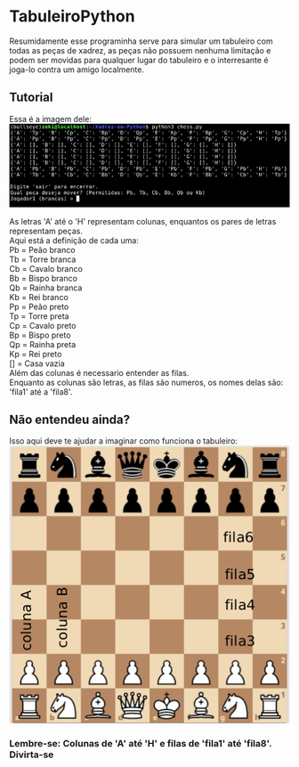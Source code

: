 # TabuleiroPython
Resumidamente esse programinha serve para simular um tabuleiro com todas as peças de xadrez, as peças não possuem nenhuma limitação e podem ser movidas para qualquer lugar do tabuleiro e o interresante é joga-lo contra um amigo localmente.
## Tutorial
Essa é a imagem dele:
![  ](https://raw.githubusercontent.com/zekicarvalho/TabuleiroPython/master/tutorial.png)

As letras 'A' até o 'H' representam colunas, enquantos os pares de letras representam peças.<br />
Aqui está a definição de cada uma:<br />
Pb = Peão branco<br />
Tb = Torre branca<br />
Cb = Cavalo branco<br />
Bb = Bispo branco<br />
Qb = Rainha branca<br />
Kb = Rei branco<br />
Pp = Peão preto<br />
Tp = Torre preta<br />
Cp = Cavalo preto<br />
Bp = Bispo preto<br />
Qp = Rainha preta<br />
Kp = Rei preto<br />
[] = Casa vazia<br />
Além das colunas é necessario entender as filas.<br />
Enquanto as colunas são letras, as filas são numeros, os nomes delas são: 'fila1' até a 'fila8'.<br />
## Não entendeu ainda?
Isso aqui deve te ajudar a imaginar como funciona o tabuleiro:<br />
![  ](https://raw.githubusercontent.com/zekicarvalho/TabuleiroPython/master/tabuleiro.png)<br />
### Lembre-se: Colunas de 'A' até 'H' e filas de 'fila1' até 'fila8'. Divirta-se
